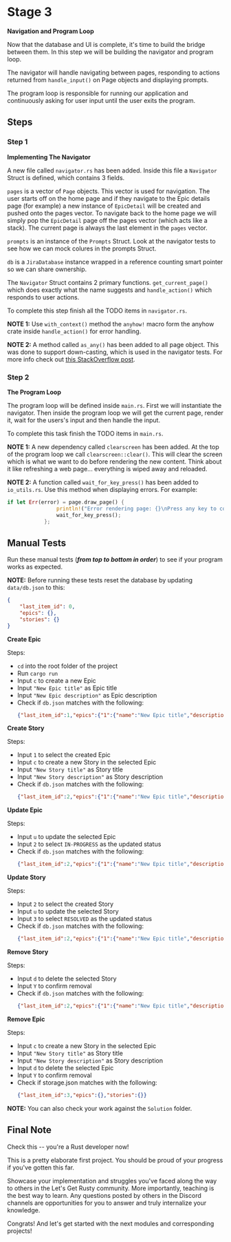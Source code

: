 # Stage 3

__Navigation and Program Loop__

Now that the database and UI is complete, it's time to build the bridge between them. In this step we will be building the navigator and program loop. 

The navigator will handle navigating between pages, responding to actions returned from `handle_input()` on Page objects and displaying prompts.

The program loop is responsible for running our application and continuously asking for user input until the user exits the program.

## Steps

### Step 1

__Implementing The Navigator__

A new file called `navigator.rs` has been added. Inside this file a `Navigator` Struct is defined, which contains 3 fields. 

`pages` is a vector of `Page` objects. This vector is used for navigation. The user starts off on the home page and if they navigate to the Epic details page (for example) a new instance of `EpicDetail` will be created and pushed onto the pages vector. To navigate back to the home page we will simply pop the `EpicDetail` page off the pages vector (which acts like a stack). The current page is always the last element in the `pages` vector.

`prompts` is an instance of the `Prompts` Struct. Look at the navigator tests to see how we can mock colures in the prompts Struct.

`db` is a `JiraDatabase` instance wrapped in a reference counting smart pointer so we can share ownership.

The `Navigator` Struct contains 2 primary functions. `get_current_page()` which does exactly what the name suggests and `handle_action()` which responds to user actions.

To complete this step finish all the TODO items in `navigator.rs`.

__NOTE 1:__ Use `with_context()` method the `anyhow!` macro form the anyhow crate inside `handle_action()` for error handling.

__NOTE 2:__ A method called `as_any()` has been added to all page object. This was done to support down-casting, which is used in the navigator tests. For more info check out [this StackOverflow post](https://stackoverflow.com/questions/33687447/how-to-get-a-reference-to-a-concrete-type-from-a-trait-object).

### Step 2

__The Program Loop__

The program loop will be defined inside `main.rs`. First we will instantiate the navigator. Then inside the program loop we will get the current page, render it, wait for the users's input and then handle the input. 

To complete this task finish the TODO items in `main.rs`.

__NOTE 1:__ A new dependency called `clearscreen` has been added. At the top of the program loop we call `clearscreen::clear()`. This will clear the screen which is what we want to do before rendering the new content. Think about it like refreshing a web page... everything is wiped away and reloaded.

__NOTE 2:__ A function called `wait_for_key_press()` has been added to `io_utils.rs`. Use this method when displaying errors. For example:
```rust
if let Err(error) = page.draw_page() {
                println!("Error rendering page: {}\nPress any key to continue...", error);
                wait_for_key_press();
            };
```

## Manual Tests

Run these manual tests (___from top to bottom in order___) to see if your program works as expected.

__NOTE:__ Before running these tests reset the database by updating `data/db.json` to this:
```json
{
    "last_item_id": 0,
    "epics": {},
    "stories": {}
}
```

__Create Epic__

Steps:
* `cd` into the root folder of the project
* Run `cargo run`
* Input `c` to create a new Epic
* Input `"New Epic title"` as Epic title
* Input `"New Epic description"` as Epic description
* Check if `db.json` matches with the following:
     ```json
    {"last_item_id":1,"epics":{"1":{"name":"New Epic title","description":"New Epic description","status":"Open","stories":[]}},"stories":{}}
     ```

__Create Story__

Steps:
* Input `1` to select the created Epic
* Input `c` to create a new Story in the selected Epic
* Input `"New Story title"` as Story title
* Input `"New Story description"` as Story description
* Check if `db.json` matches with the following:
    ```json
    {"last_item_id":2,"epics":{"1":{"name":"New Epic title","description":"New Epic description","status":"Open","stories":[2]}},"stories":{"2":{"name":"New Story title","description":"New Story description","status":"Open"}}}
    ```

__Update Epic__

Steps:
* Input `u` to update the selected Epic
* Input `2` to select `IN-PROGRESS` as the updated status
* Check if `db.json` matches with the following:
    ```json
    {"last_item_id":2,"epics":{"1":{"name":"New Epic title","description":"New Epic description","status":"InProgress","stories":[2]}},"stories":{"2":{"name":"New Story title","description":"New Story description","status":"Open"}}}
    ```

__Update Story__

Steps:
* Input `2` to select the created Story
* Input `u` to update the selected Story
* Input `3` to select `RESOLVED` as the updated status
* Check if `db.json` matches with the following:
    ```json
    {"last_item_id":2,"epics":{"1":{"name":"New Epic title","description":"New Epic description","status":"InProgress","stories":[2]}},"stories":{"2":{"name":"New Story title","description":"New Story description","status":"Resolved"}}}
    ```

__Remove Story__

Steps:
* Input `d` to delete the selected Story
* Input `Y` to confirm removal
* Check if `db.json` matches with the following:
    ```json
    {"last_item_id":2,"epics":{"1":{"name":"New Epic title","description":"New Epic description","status":"InProgress","stories":[]}},"stories":{}}
    ```

__Remove Epic__

Steps:
* Input `c` to create a new Story in the selected Epic
* Input `"New Story title"` as Story title
* Input `"New Story description"` as Story description
* Input `d` to delete the selected Epic
* Input `Y` to confirm removal
* Check if storage.json matches with the following:
    ```json
    {"last_item_id":3,"epics":{},"stories":{}}
    ```

__NOTE:__ You can also check your work against the `Solution` folder.

## Final Note

Check this -- you're a Rust developer now!

This is a pretty elaborate first project. You should be proud of your progress if you've gotten this far.

Showcase your implementation and struggles you've faced along the way to others in the Let's Get Rusty community.
More importantly, teaching is the best way to learn. Any questions posted by others in the Discord channels are opportunities for you to answer and truly internalize your knowledge.

Congrats! And let's get started with the next modules and corresponding projects!
